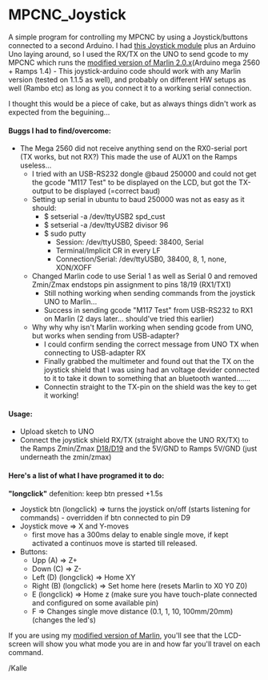 # MPCNC_Joystick
A simple program for controlling my MPCNC by using a Joystick/buttons connected to a second Arduino.
I had [this Joystick module](https://www.google.com/search?safe=active&channel=fs&sxsrf=ALeKk01vf7am_4LdB9LMmfPR0lXqPkCMQQ:1601278914214&source=univ&tbm=isch&q=joystick+shield+v1.a&client=ubuntu&sa=X&ved=2ahUKEwj2uPjmrIvsAhVHiIsKHRgPCRsQjJkEegQICRAB&biw=1920&bih=894) plus an Arduino Uno laying around, so I used the RX/TX on the UNO to send gcode to my MPCNC which runs the [modified version of Marlin 2.0.x](https://github.com/klalle/Marlin/tree/V1CNC_Ramps_Dual_Kalle)(Arduino mega 2560 + Ramps 1.4) - This joystick-arduino code should work with any Marlin version (tested on 1.1.5 as well), and probably on different HW setups as well (Rambo etc) as long as you connect it to a working serial connection.

I thought this would be a piece of cake, but as always things didn't work as expected from the beguining...

#### Buggs I had to find/overcome: 
* The Mega 2560 did not receive anything send on the RX0-serial port (TX works, but not RX?) This made the use of AUX1 on the Ramps useless...
  *  I tried with an USB-RS232 dongle @baud 250000 and could not get the gcode "M117 Test" to be displayed on the LCD, but got the TX-output to be displayed (=correct baud)
    * Setting up serial in ubuntu to baud 250000 was not as easy as it should:
      * $ setserial -a /dev/ttyUSB2 spd_cust
      * $ setserial -a /dev/ttyUSB2 divisor 96
      * $ sudo putty 
        * Session: /dev/ttyUSB0, Speed: 38400, Serial
        * Terminal/Implicit CR in every LF
        * Connection/Serial: /dev/ttyUSB0, 38400, 8, 1, none, XON/XOFF
  * Changed Marlin code to use Serial 1 as well as Serial 0 and removed Zmin/Zmax endstops pin assignment to pins 18/19 (RX1/TX1)
    * Still nothing working when sending commands from the joystick UNO to Marlin...
    * Success in sending gcode "M117 Test" from USB-RS232 to RX1 on Marlin (2 days later... should've tried this earlier)
  * Why why why isn't Marlin working when sending gcode from UNO, but works when sending from USB-adapter?
    * I could confirm sending the correct message from UNO TX when connecting to USB-adapter RX
    * Finally grabbed the multimeter and found out that the TX on the joystick shield that I was using had an voltage devider connected to it to take it down to something that an bluetooth wanted....... 
    * Connectin straight to the TX-pin on the shield was the key to get it working!

#### Usage:
* Upload sketch to UNO
* Connect the joystick shield RX/TX (straight above the UNO RX/TX) to the Ramps Zmin/Zmax [D18/D19](https://m.media-amazon.com/images/S/aplus-media/sc/4dedd672-6684-42a1-88e2-8fe3860f3563.__CR0,0,970,600_PT0_SX970_V1___.jpg) and the 5V/GND to Ramps 5V/GND (just underneath the zmin/zmax)

#### Here's a list of what I have programed it to do: 
**"longclick"** defenition: keep btn pressed +1.5s

* Joystick btn (longclick) => turns the joystick on/off (starts listening for commands) - overridden if btn connected to pin D9
* Joystick move => X and Y-moves 
  * first move has a 300ms delay to enable single move, if kept activated a continuos move is started till released. 
* Buttons:
  * Upp (A)  => Z+
  * Down (C) => Z-
  * Left (D) (longclick) => Home XY
  * Right (B) (longclick) => Set home here (resets Marlin to X0 Y0 Z0)
  * E (longclick) => Home z (make sure you have touch-plate connected and configured on some available pin)
  * F => Changes single move distance (0.1, 1, 10, 100mm/20mm) (changes the led's)

If you are using my [modified version of Marlin](https://github.com/klalle/Marlin/tree/V1CNC_Ramps_Dual_Kalle), you'll see that the LCD-screen will show you what mode you are in and how far you'll travel on each command. 

/Kalle
